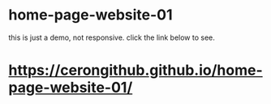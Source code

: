# home-page-website-01
this is just a demo, not responsive. click the link below to see.
# https://cerongithub.github.io/home-page-website-01/
